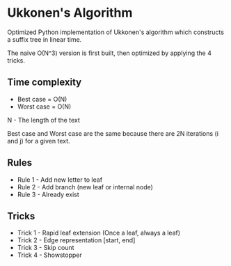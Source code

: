# Ukkonen's Algorithm
Optimized Python implementation of Ukkonen's algorithm which constructs a suffix tree in linear time.

The naive O(N^3) version is first built, then optimized by applying the 4 tricks.

## Time complexity
- Best case  = O(N)
- Worst case = O(N)

N - The length of the text

Best case and Worst case are the same because there are 2N iterations (i and j) for a given text.

## Rules
- Rule 1 - Add new letter to leaf
- Rule 2 - Add branch (new leaf or internal node)
- Rule 3 - Already exist

## Tricks
- Trick 1 - Rapid leaf extension (Once a leaf, always a leaf)
- Trick 2 - Edge representation [start, end]
- Trick 3 - Skip count
- Trick 4 - Showstopper
